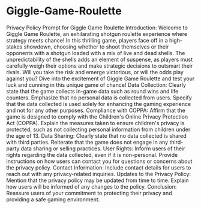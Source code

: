 # Giggle-Game-Roulette
Privacy Policy Prompt for Giggle Game Roulette
Introduction:
Welcome to Giggle Game Roulette, an exhilarating shotgun roulette experience where strategy meets chance! In this thrilling game, players face off in a high-stakes showdown, choosing whether to shoot themselves or their opponents with a shotgun loaded with a mix of live and dead shells. The unpredictability of the shells adds an element of suspense, as players must carefully weigh their options and make strategic decisions to outsmart their rivals. Will you take the risk and emerge victorious, or will the odds play against you? Dive into the excitement of Giggle Game Roulette and test your luck and cunning in this unique game of chance!
Data Collection:
Clearly state that the game collects in-game data such as round wins and life counters.
Emphasize that no personal data is collected from users.
Specify that the data collected is used solely for enhancing the gaming experience and not for any other purposes.
Compliance with COPPA:
Affirm that the game is designed to comply with the Children's Online Privacy Protection Act (COPPA).
Explain the measures taken to ensure children's privacy is protected, such as not collecting personal information from children under the age of 13.
Data Sharing:
Clearly state that no data collected is shared with third parties.
Reiterate that the game does not engage in any third-party data sharing or selling practices.
User Rights:
Inform users of their rights regarding the data collected, even if it is non-personal.
Provide instructions on how users can contact you for questions or concerns about the privacy policy.
Contact Information:
Include contact details for users to reach out with any privacy-related inquiries.
Updates to the Privacy Policy:
Mention that the privacy policy may be updated from time to time.
Explain how users will be informed of any changes to the policy.
Conclusion:
Reassure users of your commitment to protecting their privacy and providing a safe gaming environment.
